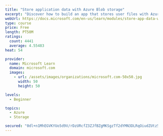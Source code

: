 ```yaml
---
title: "Store application data with Azure Blob storage"
excerpt: "Discover how to build an app that stores user files with Azure Blob storage, use Blob storage in a web app, and use the Azure Storage SDK for .NET Core."
webUrl: https://docs.microsoft.com/en-us/learn/modules/store-app-data-with-azure-blob-storage/
type: course
price: Free
length: PT50M
ratings:
  count: 4441
  average: 4.55483
heat: 54

provider:
  name: Microsoft Learn
  domain: microsoft.com
  images:
    - url: /assets/images/organizations/microsoft.com-50x50.jpg
      width: 50
      height: 50

levels:
  - Beginner

topics:
  - Azure
  - Storage

secured: "0dl+n1MhEGVKYUo5d9V/rDzURcfZ3ZJfBZgMKSgzTf2dYMN3DLRqOiudZUtz53Dl+6A+AlM6U+2eDRcrnMWNbEGIK0qCeTRcNTgn/B2sz4uVdASNrRPCGB+BFCJfL36KvAAv/a7J8alY7jg8DjpVzAK+esX9+P2et3EHqzFEPoJvrHW8OhADLT6+JvFABCwp+89MBY3gK4WmEgjefqrpolcaOynUNSS5FxKBSD+3n1EINK2ffLd4C6zOMenF+JTn9gOiKYZibMc4qNeos04CQOIXNE3hOSAUq0HY79qwxBBKUG9ksVTDC2HO7nKkLCND2abBKSHciqqv7DJZc25eRWuVd7CVcE3vXnY7yW9Liu69VkpBBhihBKE9fDg4uR502+r6ZENYZQHV9wxU5IM/Z8TqPzyAMsfOlIY0elxIZ00=;u+22QsPPU5Pf6rf/G6zajQ=="
---
```


